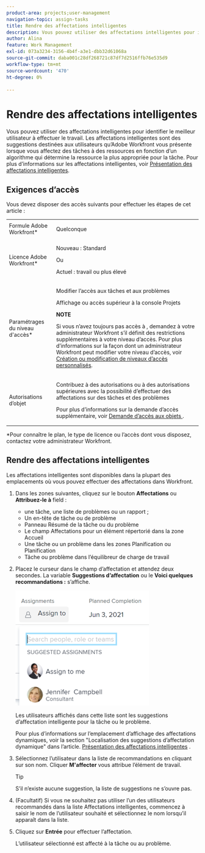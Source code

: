 ```yaml
---
product-area: projects;user-management
navigation-topic: assign-tasks
title: Rendre des affectations intelligentes
description: Vous pouvez utiliser des affectations intelligentes pour identifier le meilleur utilisateur à effectuer le travail. Les affectations intelligentes sont des suggestions destinées aux utilisateurs qu’Adobe Workfront vous présente lorsque vous affectez des tâches à des ressources en fonction d’un algorithme qui détermine la ressource la plus appropriée pour la tâche. Pour plus d’informations sur les affectations intelligentes, voir Présentation des affectations intelligentes .
author: Alina
feature: Work Management
exl-id: 073a3234-3156-4b4f-a3e1-dbb32d61068a
source-git-commit: daba001c28df268721c87df7d2516ffb76e535d9
workflow-type: tm+mt
source-wordcount: '470'
ht-degree: 0%

---
```


# Rendre des affectations intelligentes

<!--
<span class="preview">The highlighted information on this page refers to functionality not yet generally available. It is available only in the Preview environment for all customers.</span>   
  
<span class="preview">For information about the current release schedule, see [First Quarter 2024 release overview](/help/quicksilver/product-announcements/product-releases/24-q1-release-activity/24-q1-release-overview.md).</span> 
-->

Vous pouvez utiliser des affectations intelligentes pour identifier le meilleur utilisateur à effectuer le travail. Les affectations intelligentes sont des suggestions destinées aux utilisateurs qu’Adobe Workfront vous présente lorsque vous affectez des tâches à des ressources en fonction d’un algorithme qui détermine la ressource la plus appropriée pour la tâche. Pour plus d’informations sur les affectations intelligentes, voir [Présentation des affectations intelligentes](../../../manage-work/tasks/assign-tasks/smart-assignments.md).

## Exigences d’accès

Vous devez disposer des accès suivants pour effectuer les étapes de cet article :

<table style="table-layout:auto"> 
 <col> 
 <col> 
 <tbody> 
  <tr> 
   <td role="rowheader">Formule Adobe Workfront*</td> 
   <td> <p>Quelconque</p> </td> 
  </tr> 
  <tr> 
   <td role="rowheader">Licence Adobe Workfront*</td> 
   <td> <p>Nouveau : Standard</p>
      Ou
      <p>Actuel : travail ou plus élevé</p> </td> 
  </tr> 
  <tr> 
   <td role="rowheader">Paramétrages du niveau d'accès*</td> 
   <td> <p>Modifier l’accès aux tâches et aux problèmes</p> <p>Affichage ou accès supérieur à la console Projets</p> <p><b>NOTE</b>

Si vous n’avez toujours pas accès à , demandez à votre administrateur Workfront s’il définit des restrictions supplémentaires à votre niveau d’accès. Pour plus d’informations sur la façon dont un administrateur Workfront peut modifier votre niveau d’accès, voir <a href="../../../administration-and-setup/add-users/configure-and-grant-access/create-modify-access-levels.md" class="MCXref xref">Création ou modification de niveaux d’accès personnalisés</a>.</p> </td>
</tr> 
  <tr> 
   <td role="rowheader">Autorisations d’objet</td> 
   <td> <p>Contribuez à des autorisations ou à des autorisations supérieures avec la possibilité d’effectuer des affectations sur des tâches et des problèmes</p> <p>Pour plus d’informations sur la demande d’accès supplémentaire, voir <a href="../../../workfront-basics/grant-and-request-access-to-objects/request-access.md" class="MCXref xref">Demande d’accès aux objets </a>.</p> </td> 
  </tr> 
 </tbody> 
</table>

&#42;Pour connaître le plan, le type de licence ou l’accès dont vous disposez, contactez votre administrateur Workfront.

## Rendre des affectations intelligentes

Les affectations intelligentes sont disponibles dans la plupart des emplacements où vous pouvez effectuer des affectations dans Workfront.

1. Dans les zones suivantes, cliquez sur le bouton **Affectations** ou **Attribuez-le à** field :   

   * une tâche, une liste de problèmes ou un rapport ;
   * Un en-tête de tâche ou de problème
   * Panneau Résumé de la tâche ou du problème
   * Le champ Affectations pour un élément répertorié dans la zone Accueil
   * Une tâche ou un problème dans les zones Planification ou Planification
   * Tâche ou problème dans l’équilibreur de charge de travail

1. Placez le curseur dans le champ d’affectation et attendez deux secondes. La variable **Suggestions d’affectation** ou le **Voici quelques recommandations :** s’affiche.

   <!--check the casing for "assignments" should be lower case in task lists??-->

   <!--replace the last sentence above with this when we release smarter assignments:
   The **Suggested assignments** list displays. 
   NOTE (********and add preview tags for the note*****)
   The list header displays **Here are a few recommendations** instead of **Suggested assignments** in an issue list.
   -->

   ![](assets/smart-assignments-task-header-nwe-350x302.png)

   Les utilisateurs affichés dans cette liste sont les suggestions d’affectation intelligente pour la tâche ou le problème.

   Pour plus d’informations sur l’emplacement d’affichage des affectations dynamiques, voir la section &quot;Localisation des suggestions d’affectation dynamique&quot; dans l’article. [Présentation des affectations intelligentes](../../../manage-work/tasks/assign-tasks/smart-assignments.md) .

1. Sélectionnez l’utilisateur dans la liste de recommandations en cliquant sur son nom. Cliquer **M&#39;affecter** vous attribue l’élément de travail.

   >[!TIP]
   >
   >S’il n’existe aucune suggestion, la liste de suggestions ne s’ouvre pas.

1. (Facultatif) Si vous ne souhaitez pas utiliser l’un des utilisateurs recommandés dans la liste Affectations intelligentes, commencez à saisir le nom de l’utilisateur souhaité et sélectionnez le nom lorsqu’il apparaît dans la liste.
1. Cliquez sur **Entrée** pour effectuer l’affectation.

   L’utilisateur sélectionné est affecté à la tâche ou au problème.

